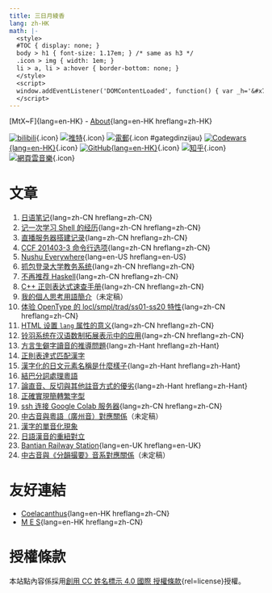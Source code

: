 ```yaml
---
title: 三日月綾香
lang: zh-HK
math: |-
  <style>
  #TOC { display: none; }
  body > h1 { font-size: 1.17em; } /* same as h3 */
  .icon > img { width: 1em; }
  li > a, li > a:hover { border-bottom: none; }
  </style>
  <script>
  window.addEventListener('DOMContentLoaded', function() { var _h='&#x73;&#x68;&#x6E;&#x2E;&#x68;&#x6B;';var _a='&#x40;&#x6D;&#x61;&#x69;&#x6C;&#x2E;';var _n='&#x61;&#x79;&#x61;&#x6b;&#x61;';var _e=_n+_a+_h;_a=document.createElement('span');_a.innerHTML=_e;document.getElementById('gategdinzijau').href='m'+'a'+'ilto'+':'+_a.innerText; /* Console log */ console.log('Welcome!'); });
  </script>
---
```


[MtX~F]{lang=en-HK} - [About](about/){lang=en-HK hreflang=zh-HK}

[![bilibili](https://cdn.jsdelivr.net/gh/ayaka14732/syyon-vencie@a4c9a00/icons/bilibili-tv.svg)](https://space.bilibili.com/6769569){.icon} [![推特](https://cdn.jsdelivr.net/gh/ayaka14732/syyon-vencie@a4c9a00/icons/twitter.svg)](https://twitter.com/ayaka14732){.icon} [![電郵](https://cdn.jsdelivr.net/gh/ayaka14732/syyon-vencie@a4c9a00/icons/mail.svg)](https://example.org/){.icon #gategdinzijau} [![Codewars](https://cdn.jsdelivr.net/gh/ayaka14732/syyon-vencie@a4c9a00/icons/codewars.svg){lang=en-HK}](https://www.codewars.com/users/ayaka14732){.icon} [![GitHub](https://cdn.jsdelivr.net/gh/ayaka14732/syyon-vencie@a4c9a00/icons/github.svg){lang=en-HK}](https://github.com/ayaka14732){.icon} [![知乎](https://cdn.jsdelivr.net/gh/ayaka14732/syyon-vencie@a4c9a00/icons/zhihu.svg)](https://www.zhihu.com/people/.ayaka){.icon} [![網頁雲音樂](https://cdn.jsdelivr.net/gh/ayaka14732/syyon-vencie@a4c9a00/icons/music.svg)](https://music.163.com/#/user/home?id=338500484){.icon}

# 文章

1. [日语笔记](1041/){lang=zh-CN hreflang=zh-CN}
1. [记一次学习 Shell 的经历](learnshell/){lang=zh-CN hreflang=zh-CN}
1. [直播服务器搭建记录](live/){lang=zh-CN hreflang=zh-CN}
1. [CCF 201403-3 命令行选项](ccf-201403-3/){lang=zh-CN hreflang=zh-CN}
1. [Nushu Everywhere](nushu-everywhere/){lang=en-US hreflang=en-US}
1. [抓包登录大学教务系统](wlansniff/){lang=zh-CN hreflang=zh-CN}
1. [不再推荐 Haskell](antihask/){lang=zh-CN hreflang=zh-CN}
1. [C++ 正则表达式速查手册](cppregex/){lang=zh-CN hreflang=zh-CN}
1. [我的個人思考用語簡介](v8/)（未定稿）
1. [体验 OpenType 的 locl/smpl/trad/ss01-ss20 特性](opentype/){lang=zh-CN hreflang=zh-CN}
1. [HTML 设置 `lang` 属性的意义](langtag/){lang=zh-CN hreflang=zh-CN}
1. [铃羽系统在汉语数制拓展表示中的应用](suzuha/){lang=zh-CN hreflang=zh-CN}
1. [方言生僻字讀音的推導問題](yatngiox/){lang=zh-Hant hreflang=zh-Hant}
1. [正則表達式匹配漢字](hanregex/)
1. [漢字化的日文元素名稱是什麼樣子](kanji-periodic-table/){lang=zh-Hant hreflang=zh-Hant}
1. [結巴分詞處理粵語](yueseg/hant/)
1. [論直音、反切與其他註音方式的優劣](pyanxvsdrik/){lang=zh-Hant hreflang=zh-Hant}
1. [正確實現簡轉繁字型](s2tfont/hant/)
1. [ssh 连接 Google Colab 服务器](colab/){lang=zh-CN hreflang=zh-CN}
1. [中古音與粵語（廣州音）對應關係](teoi/)（未定稿）
1. [漢字的單音化現象](guan/)
1. [日語漢音的重紐對立](tyongdiu/)
1. [Bantian Railway Station](btq/){lang=en-UK hreflang=en-UK}
1. [中古音與《分韻撮要》音系對應關係](fanwan/)（未定稿）

<!--
nomtopyoh is the page for testing the typesetting.
1. [南都賦（漢・張衡）](nomtopyoh/){lang=zh-Hant hreflang=lzh}

1. [普通話-粵語特殊字音對照表](poujyut/)（未定稿）
should be after 方言生僻字讀音的推導問題

1. [繁简中文转换概说](cc/){lang=zh-CN hreflang=zh-CN}（未更新）
should be after 我的個人思考用語簡介
-->

# 友好連結

- [Coelacanthus](https://blog.coelacanthus.moe/){lang=en-HK hreflang=zh-CN}
- [M E S](https://rain.moimo.me/){lang=en-HK hreflang=zh-CN}

# 授權條款

本站點內容係採用[創用 CC 姓名標示 4.0 國際 授權條款](http://creativecommons.org/licenses/by/4.0/){rel=license}授權。
